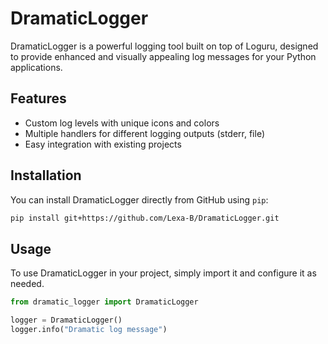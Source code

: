 # DramaticLogger

DramaticLogger is a powerful logging tool built on top of Loguru, designed to provide enhanced and visually appealing log messages for your Python applications.

## Features

- Custom log levels with unique icons and colors
- Multiple handlers for different logging outputs (stderr, file)
- Easy integration with existing projects

## Installation

You can install DramaticLogger directly from GitHub using `pip`:

```bash
pip install git+https://github.com/Lexa-B/DramaticLogger.git
```

## Usage

To use DramaticLogger in your project, simply import it and configure it as needed.

```python
from dramatic_logger import DramaticLogger

logger = DramaticLogger()
logger.info("Dramatic log message")
```

